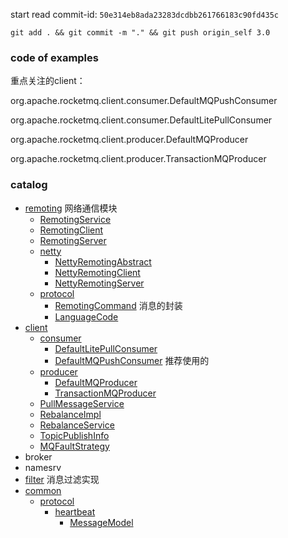 start read commit-id: `50e314eb8ada23283dcdbb261766183c90fd435c`

`git add . && git commit -m "." && git push origin_self 3.0`

### code of examples

重点关注的client：

org.apache.rocketmq.client.consumer.DefaultMQPushConsumer

org.apache.rocketmq.client.consumer.DefaultLitePullConsumer

org.apache.rocketmq.client.producer.DefaultMQProducer

org.apache.rocketmq.client.producer.TransactionMQProducer

### catalog

* [remoting](./remoting) 网络通信模块
    * [RemotingService](./remoting/src/main/java/org/apache/rocketmq/remoting/RemotingService.java)
    * [RemotingClient](./remoting/src/main/java/org/apache/rocketmq/remoting/RemotingClient.java)
    * [RemotingServer](./remoting/src/main/java/org/apache/rocketmq/remoting/RemotingServer.java)
    * [netty](./remoting/src/main/java/org/apache/rocketmq/remoting/netty)
        * [NettyRemotingAbstract](./remoting/src/main/java/org/apache/rocketmq/remoting/netty/NettyRemotingAbstract.java)
        * [NettyRemotingClient](./remoting/src/main/java/org/apache/rocketmq/remoting/netty/NettyRemotingClient.java)
        * [NettyRemotingServer](./remoting/src/main/java/org/apache/rocketmq/remoting/netty/NettyRemotingServer.java)
    * [protocol](./remoting/src/main/java/org/apache/rocketmq/remoting/protocol)
        * [RemotingCommand](./remoting/src/main/java/org/apache/rocketmq/remoting/protocol/RemotingCommand.java)  消息的封装
        * [LanguageCode](./remoting/src/main/java/org/apache/rocketmq/remoting/protocol/LanguageCode.java)
* [client](./client)
    * [consumer](./client/src/main/java/org/apache/rocketmq/client/consumer)
        * [DefaultLitePullConsumer](./client/src/main/java/org/apache/rocketmq/client/consumer/DefaultLitePullConsumer.java)
        * [DefaultMQPushConsumer](./client/src/main/java/org/apache/rocketmq/client/consumer/DefaultMQPushConsumer.java)
          推荐使用的
    * [producer](./client/src/main/java/org/apache/rocketmq/client/producer)
        * [DefaultMQProducer](./client/src/main/java/org/apache/rocketmq/client/producer/DefaultMQProducer.java)
        * [TransactionMQProducer](./client/src/main/java/org/apache/rocketmq/client/producer/TransactionMQProducer.java)
    * [PullMessageService](./client/src/main/java/org/apache/rocketmq/client/impl/consumer/PullMessageService.java)
    * [RebalanceImpl](client/src/main/java/org/apache/rocketmq/client/impl/consumer/RebalanceImpl.java)
    * [RebalanceService](client/src/main/java/org/apache/rocketmq/client/impl/consumer/RebalanceService.java)
    * [TopicPublishInfo](client/src/main/java/org/apache/rocketmq/client/impl/producer/TopicPublishInfo.java)
    * [MQFaultStrategy](client/src/main/java/org/apache/rocketmq/client/latency/MQFaultStrategy.java)
* broker
* namesrv
* [filter](./filter)  消息过滤实现
* [common](./common)
    * [protocol](./common/src/main/java/org/apache/rocketmq/common/protocol)
        * [heartbeat](./common/src/main/java/org/apache/rocketmq/common/protocol/heartbeat)
            * [MessageModel](./common/src/main/java/org/apache/rocketmq/common/protocol/heartbeat/MessageModel.java)




